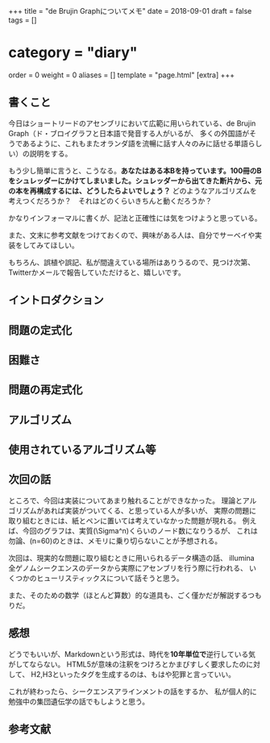 +++
title = "de Brujin Graphについてメモ"
date = 2018-09-01
draft = false
tags = []
# category = "diary"
order = 0
weight = 0
aliases = []
template = "page.html"
[extra]
+++

## 書くこと

今日はショートリードのアセンブリにおいて広範に用いられている、de Brujin Graph（ド・ブロイグラフと日本語で発音する人がいるが、
多くの外国語がそうであるように、これもまたオランダ語を流暢に話す人々のみに話せる単語らしい）の説明をする。

もう少し簡単に言うと、こうなる。**あなたはある本Bを持っています。100冊のBをシュレッダーにかけてしまいました。シュレッダーから出てきた断片から、元の本を再構成するには、どうしたらよいでしょう？** どのようなアルゴリズムを考えつくだろうか？　それはどのくらいきちんと動くだろうか？

かなりインフォーマルに書くが、記法と正確性には気をつけようと思っている。

また、文末に参考文献をつけておくので、興味がある人は、自分でサーベイや実装をしてみてほしい。

もちろん、誤植や誤記、私が間違えている場所はありうるので、見つけ次第、Twitterかメールで報告していただけると、嬉しいです。

<!-- more -->

## イントロダクション



## 問題の定式化

## 困難さ

## 問題の再定式化

## アルゴリズム

## 使用されているアルゴリズム等

## 次回の話

ところで、今回は実装についてあまり触れることができなかった。
理論とアルゴリズムがあれば実装がついてくる、と思っている人が多いが、
実際の問題に取り組むときには、紙とペンに置いては考えていなかった問題が現れる。
例えば、今回のグラフは、実質\(\Sigma^n\)くらいのノード数になりうるが、
これは勿論、\(n=60\)のときは、メモリに乗り切らないことが予想される。

次回は、現実的な問題に取り組むときに用いられるデータ構造の話、
illumina 全ゲノムシークエンスのデータから実際にアセンブリを行う際に行われる、
いくつかのヒューリスティックスについて話そうと思う。

また、そのための数学（ほとんど算数）的な道具も、ごく僅かだが解説するつもりだ。


## 感想

どうでもいいが、Markdownという形式は、時代を**10年単位で**逆行している気がしてならない。
HTML5が意味の注釈をつけろとかまびすしく要求したのに対して、
H2,H3といったタグを生成するのは、もはや犯罪と言っていい。

これが終わったら、シークエンスアラインメントの話をするか、
私が個人的に勉強中の集団遺伝学の話でもしようと思う。

## 参考文献


